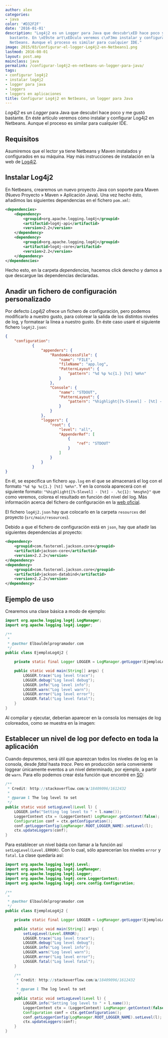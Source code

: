 ```yaml
---
author: alex
categories:
- java
color: '#D32F2F'
date: '2016-01-01'
description: "Log4j2 es un Logger para Java que descubr\xED hace poco y me gust\xF3
  bastante. En \xE9ste art\xEDculo veremos c\xF3mo instalar y configurar Log4j2 en
  Netbeans. Aunque el proceso es similar para cualquier IDE."
image: 2015/03/Configurar-el-logger-Log4j2-en-Netbeans1.png
lastmod: 2016-08-01
layout: post.amp
mainclass: java
permalink: /configurar-log4j2-en-netbeans-un-logger-para-java/
tags:
- configurar log4j2
- instalar log4j2
- logger para java
- loggers
- loggers en aplicaciones
title: Configurar Log4j2 en Netbeans, un logger para Java
---
```


*Log4j2* es un *Logger* para Java que descubrí hace poco y me gustó bastante. En éste artículo veremos cómo instalar y configurar Log4j2 en Netbeans. Aunque el proceso es similar para cualquier IDE.



## Requisitos

Asumiremos que el lector ya tiene Netbeans y Maven instalados y configurados en su máquina. Hay más instrucciones de instalación en la web de [Log4j2][1].

## Instalar Log4j2

En Netbeans, crearemos un nuevo proyecto Java con soporte para Maven (Nuevo Proyecto » Maven » Aplicación Java). Una vez hecho ésto, añadimos las siguientes dependencias en el fichero `pom.xml`:

<!--more--><!--ad-->

```xml
<dependencies>
    <dependency>
        <groupid>org.apache.logging.log4j</groupid>
        <artifactid>log4j-api</artifactid>
        <version>2.2</version>
    </dependency>
    <dependency>
        <groupid>org.apache.logging.log4j</groupid>
        <artifactid>log4j-core</artifactid>
        <version>2.2</version>
    </dependency>
</dependencies>
```

Hecho esto, en la carpeta *dependencias*, hacemos click derecho y damos a que descargue las dependencias declaradas.

## Anadir un fichero de configuración personalizado

Por defecto *Log4j2* ofrece un fichero de configuración, pero podemos modificarlo a nuestro gusto, para colorear la salida de los distintos niveles de log, y formatear la línea a nuestro gusto. En éste caso usaré el siguiente fichero `log4j2.json`:

```json
{
    "configuration":
            {
                "appenders": {
                    "RandomAccessFile": {
                        "name": "FILE",
                        "fileName": "app.log",
                        "PatternLayout": {
                            "pattern": "%d %p %c{1.} [%t] %m%n"
                        }
                    },
                    "Console": {
                        "name": "STDOUT",
                        "PatternLayout": {
                            "pattern": "%highlight{[%-5level] - [%t] - .%c{1}: %msg%n}"
                        }
                    }
                },
                "loggers": {
                    "root": {
                        "level": "all",
                        "AppenderRef": [
                            {
                                "ref": "STDOUT"
                            }
                        ]
                    }
                }
            }
}
```

En él, se especifica un fichero `app.log` en el que se almacenará el log con el formato `"%d %p %c{1.} [%t] %m%n"`. Y en la consola aparecerá con el siguiente formato: `"%highlight{[%-5level] - [%t] - .%c{1}: %msg%n}"` que como veremos, colorea el resultado en función del nivel del log. Más información acerca del fichero de configuración en la [web oficial][2].

El fichero `log4j2.json` hay que colocarlo en la carpeta `resources` del proyecto (`src/main/resources`).

Debido a que el fichero de configuración está en `json`, hay que añadir las siguientes dependencias al proyecto:

```xml
<dependency>
    <groupid>com.fasterxml.jackson.core</groupid>
    <artifactid>jackson-core</artifactid>
    <version>2.2.2</version>
</dependency>
<dependency>
    <groupid>com.fasterxml.jackson.core</groupid>
    <artifactid>jackson-databind</artifactid>
    <version>2.2.2</version>
</dependency>
```

## Ejemplo de uso

Crearemos una clase básica a modo de ejemplo:

```java
import org.apache.logging.log4j.LogManager;
import org.apache.logging.log4j.Logger;

/**
 *
 * @author Elbauldelprogramador.com
 */
public class EjemploLog4j2 {

    private static final Logger LOGGER = LogManager.getLogger(EjemploLog4j2.class);

    public static void main(String[] args) {
        LOGGER.trace("Log level trace");
        LOGGER.debug("Log level debug");
        LOGGER.info("Log level info");
        LOGGER.warn("Log level warn");
        LOGGER.error("Log level error");
        LOGGER.fatal("Log level fatal");
    }
}
```

Al compilar y ejecutar, deberían aparecer en la consola los mensajes de log coloreados, como se muestra en la imagen:

<figure>
    <amp-img on="tap:lightbox1" role="button" tabindex="0" layout="responsive" src="/img/2015/03/Configurar-el-logger-Log4j2-en-Netbeans1.png" alt="Configurar Log4j2 en Netbeans1" width="364px" height="89px" />
</figure>

## Establecer un nivel de log por defecto en toda la aplicación

Cuando depuremos, será útil que aparezcan todos los niveles de log en la consola, desde *fatal* hasta *trace*. Pero en producción sería conveniente loggear únicamente eventos a un nivel determinado, por ejemplo, a partir de `warn`. Para ello podemos crear ésta función que encontré en [SO][3]:

```java
/**
 * Credit: http://stackoverflow.com/a/18409096/1612432
 *
 * @param l The log level to set
 */
public static void setLogLevel(Level l) {
    LOGGER.info("Setting log level to " + l.name());
    LoggerContext ctx = (LoggerContext) LogManager.getContext(false);
    Configuration conf = ctx.getConfiguration();
    conf.getLoggerConfig(LogManager.ROOT_LOGGER_NAME).setLevel(l);
    ctx.updateLoggers(conf);
}
```

Para establecer un nivel básta con llamar a la función así `setLogLevel(Level.ERROR)`. Con lo cual, sólo aparecerían los niveles `error` y `fatal`. La clase quedaría así:

```java
import org.apache.logging.log4j.Level;
import org.apache.logging.log4j.LogManager;
import org.apache.logging.log4j.Logger;
import org.apache.logging.log4j.core.LoggerContext;
import org.apache.logging.log4j.core.config.Configuration;

/**
 *
 * @author Elbauldelprogramador.com
 */
public class EjemploLog4j2 {

    private static final Logger LOGGER = LogManager.getLogger(EjemploLog4j2.class);

    public static void main(String[] args) {
        setLogLevel(Level.ERROR);
        LOGGER.trace("Log level trace");
        LOGGER.debug("Log level debug");
        LOGGER.info("Log level info");
        LOGGER.warn("Log level warn");
        LOGGER.error("Log level error");
        LOGGER.fatal("Log level fatal");
    }

    /**
     * Credit: http://stackoverflow.com/a/18409096/1612432
     *
     * @param l The log level to set
     */
    public static void setLogLevel(Level l) {
        LOGGER.info("Setting log level to " + l.name());
        LoggerContext ctx = (LoggerContext) LogManager.getContext(false);
        Configuration conf = ctx.getConfiguration();
        conf.getLoggerConfig(LogManager.ROOT_LOGGER_NAME).setLevel(l);
        ctx.updateLoggers(conf);
    }
}
```

<figure>
    <amp-img on="tap:lightbox1" role="button" tabindex="0" layout="responsive" src="/img/2015/03/Configurar-el-logger-Log4j2-en-Netbeans2.png" alt="Configurar Log4j2 en Netbeans2" width="434px" height="49px" />
</figure>

 [1]: https://logging.apache.org/log4j/2.x/maven-artifacts.html
 [2]: http://logging.apache.org/log4j/2.0/manual/layouts.html
 [3]: http://stackoverflow.com/a/18409096/1612432